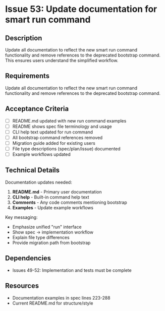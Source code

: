 # Issue 53: Update documentation for smart run command

## Description
Update all documentation to reflect the new smart run command functionality and remove references to the deprecated bootstrap command. This ensures users understand the simplified workflow.

## Requirements
Update all documentation to reflect the new smart run command functionality and remove references to the deprecated bootstrap command.

## Acceptance Criteria
- [ ] README.md updated with new run command examples
- [ ] README shows spec file terminology and usage
- [ ] CLI help text updated for run command
- [ ] All bootstrap command references removed
- [ ] Migration guide added for existing users
- [ ] File type descriptions (spec/plan/issue) documented
- [ ] Example workflows updated

## Technical Details
Documentation updates needed:
1. **README.md** - Primary user documentation
2. **CLI help** - Built-in command help text
3. **Comments** - Any code comments mentioning bootstrap
4. **Examples** - Update example workflows

Key messaging:
- Emphasize unified "run" interface
- Show spec → implementation workflow
- Explain file type differences
- Provide migration path from bootstrap

## Dependencies
- Issues 49-52: Implementation and tests must be complete

## Resources
- Documentation examples in spec lines 223-288
- Current README.md for structure/style
